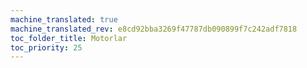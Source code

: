 ```yaml
---
machine_translated: true
machine_translated_rev: e8cd92bba3269f47787db090899f7c242adf7818
toc_folder_title: Motorlar
toc_priority: 25
---
```



